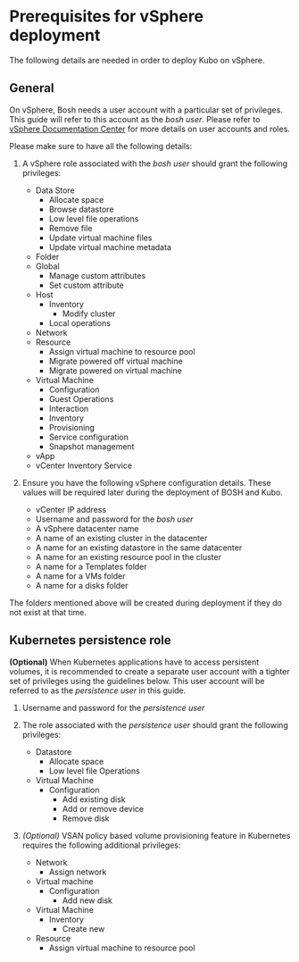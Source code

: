 # Prerequisites for vSphere deployment

The following details are needed in order to deploy Kubo on vSphere.

## General

On vSphere, Bosh needs a user account with a particular set of privileges. This guide will
refer to this account as the _bosh user_. Please refer to
[vSphere Documentation Center](http://pubs.vmware.com/vsphere-65/index.jsp?topic=%2Fcom.vmware.vsphere.security.doc%2FGUID-18071E9A-EED1-4968-8D51-E0B4F526FDA3.html&resultof=%22%43%72%65%61%74%65%22%20%22%63%72%65%61%74%22%20%22%43%75%73%74%6f%6d%22%20%22%63%75%73%74%6f%6d%22%20%22%52%6f%6c%65%22%20%22%72%6f%6c%65%22%20)
for more details on user accounts and roles. 

Please make sure to have all the following details:

1. A vSphere role associated with the _bosh user_ should grant the following privileges:    
    
    - Data Store
        - Allocate space
        - Browse datastore
        - Low level file operations
        - Remove file
        - Update virtual machine files
        - Update virtual machine metadata
    - Folder
    - Global
        - Manage custom attributes
        - Set custom attribute
    - Host
        - Inventory
            - Modify cluster
        - Local operations
    - Network
    - Resource
        - Assign virtual machine to resource pool
        - Migrate powered off virtual machine
        - Migrate powered on virtual machine
    - Virtual Machine
        - Configuration
        - Guest Operations
        - Interaction
        - Inventory
        - Provisioning
        - Service configuration
        - Snapshot management
    - vApp
    - vCenter Inventory Service

1. Ensure you have the following vSphere configuration details. These values will be required later during the deployment of BOSH and Kubo.
    - vCenter IP address
    - Username and password for the _bosh user_
    - A vSphere datacenter name
    - A name of an existing cluster in the datacenter
    - A name for an existing datastore in the same datacenter
    - A name for an existing resource pool in the cluster
    - A name for a Templates folder
    - A name for a VMs folder
    - A name for a disks folder

The folders mentioned above will be created during deployment if they do not exist at that time.

## Kubernetes persistence role

**(Optional)** When Kubernetes applications have to access persistent volumes, it is recommended to create a
separate user account with a tighter set of privileges using the guidelines below. This user account will be 
referred to as the _persistence user_ in this guide.

1. Username and password for the _persistence user_
1. The role associated with the _persistence user_ should grant the following privileges:
    
    - Datastore
        - Allocate space
        - Low level file Operations
    - Virtual Machine
        - Configuration
            - Add existing disk
            - Add or remove device
            - Remove disk

1. _(Optional)_ VSAN policy based volume provisioning feature in Kubernetes requires the 
following additional privileges:
    
    - Network
        - Assign network
    - Virtual machine
        - Configuration
            - Add new disk
    - Virtual Machine
        - Inventory
            - Create new
    - Resource
        - Assign virtual machine to resource pool
